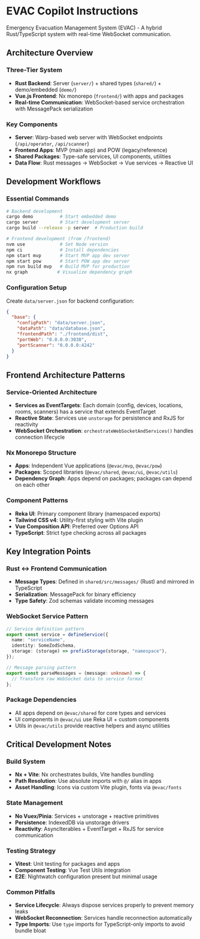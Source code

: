 # EVAC Copilot Instructions

Emergency Evacuation Management System (EVAC) - A hybrid Rust/TypeScript system with real-time WebSocket communication.

## Architecture Overview

### Three-Tier System

- **Rust Backend**: Server (`server/`) + shared types (`shared/`) + demo/embedded (`demo/`)
- **Vue.js Frontend**: Nx monorepo (`frontend/`) with apps and packages
- **Real-time Communication**: WebSocket-based service orchestration with MessagePack serialization

### Key Components

- **Server**: Warp-based web server with WebSocket endpoints (`/api/operator`, `/api/scanner`)
- **Frontend Apps**: MVP (main app) and POW (legacy/reference)
- **Shared Packages**: Type-safe services, UI components, utilities
- **Data Flow**: Rust messages → WebSocket → Vue services → Reactive UI

## Development Workflows

### Essential Commands

```bash
# Backend development
cargo demo          # Start embedded demo
cargo server        # Start development server
cargo build --release -p server  # Production build

# Frontend development (from /frontend)
nvm use             # Set Node version
npm ci              # Install dependencies
npm start mvp       # Start MVP app dev server
npm start pow       # Start POW app dev server
npm run build mvp   # Build MVP for production
nx graph           # Visualize dependency graph
```

### Configuration Setup

Create `data/server.json` for backend configuration:

```json
{
  "base": {
    "configPath": "data/server.json",
    "dataPath": "data/database.json",
    "frontendPath": "./frontend/dist",
    "portWeb": "0.0.0.0:3030",
    "portScanner": "0.0.0.0:4242"
  }
}
```

## Frontend Architecture Patterns

### Service-Oriented Architecture

- **Services as EventTargets**: Each domain (config, devices, locations, rooms, scanners) has a service that extends EventTarget
- **Reactive State**: Services use `unstorage` for persistence and RxJS for reactivity
- **WebSocket Orchestration**: `orchestrateWebSocketAndServices()` handles connection lifecycle

### Nx Monorepo Structure

- **Apps**: Independent Vue applications (`@evac/mvp`, `@evac/pow`)
- **Packages**: Scoped libraries (`@evac/shared`, `@evac/ui`, `@evac/utils`)
- **Dependency Graph**: Apps depend on packages; packages can depend on each other

### Component Patterns

- **Reka UI**: Primary component library (namespaced exports)
- **Tailwind CSS v4**: Utility-first styling with Vite plugin
- **Vue Composition API**: Preferred over Options API
- **TypeScript**: Strict type checking across all packages

## Key Integration Points

### Rust ↔ Frontend Communication

- **Message Types**: Defined in `shared/src/messages/` (Rust) and mirrored in TypeScript
- **Serialization**: MessagePack for binary efficiency
- **Type Safety**: Zod schemas validate incoming messages

### WebSocket Service Pattern

```typescript
// Service definition pattern
export const service = defineService({
  name: "serviceName",
  identity: SomeZodSchema,
  storage: (storage) => prefixStorage(storage, "namespace"),
});

// Message parsing pattern
export const parseMessages = (message: unknown) => {
  // Transform raw WebSocket data to service format
};
```

### Package Dependencies

- All apps depend on `@evac/shared` for core types and services
- UI components in `@evac/ui` use Reka UI + custom components
- Utils in `@evac/utils` provide reactive helpers and async utilities

## Critical Development Notes

### Build System

- **Nx + Vite**: Nx orchestrates builds, Vite handles bundling
- **Path Resolution**: Use absolute imports with `@/` alias in apps
- **Asset Handling**: Icons via custom Vite plugin, fonts via `@evac/fonts`

### State Management

- **No Vuex/Pinia**: Services + unstorage + reactive primitives
- **Persistence**: IndexedDB via unstorage drivers
- **Reactivity**: AsyncIterables + EventTarget + RxJS for service communication

### Testing Strategy

- **Vitest**: Unit testing for packages and apps
- **Component Testing**: Vue Test Utils integration
- **E2E**: Nightwatch configuration present but minimal usage

### Common Pitfalls

- **Service Lifecycle**: Always dispose services properly to prevent memory leaks
- **WebSocket Reconnection**: Services handle reconnection automatically
- **Type Imports**: Use `type` imports for TypeScript-only imports to avoid bundle bloat
